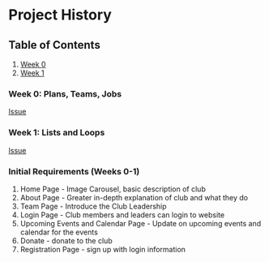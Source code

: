 # Project History

## Table of Contents
1. [Week 0](https://github.com/VidhiKulkarni/teamlace/edit/gh-pages/history.md#week-0-plans-teams-jobs)
2. [Week 1](https://github.com/VidhiKulkarni/teamlace/edit/gh-pages/history.md#week-1-lists-and-loops)

### Week 0: Plans, Teams, Jobs
[Issue](https://github.com/VidhiKulkarni/teamlace/issues/1)

### Week 1: Lists and Loops
[Issue](https://github.com/VidhiKulkarni/teamlace/issues/2)

### Initial Requirements (Weeks 0-1)
1.  Home Page - Image Carousel, basic description of club
2. About Page - Greater in-depth explanation of club and what they do
3. Team Page - Introduce the Club Leadership
4. Login Page - Club members and leaders can login to website
5. Upcoming Events and Calendar Page - Update on upcoming events and calendar for the events
6. Donate - donate to the club
7. Registration Page - sign up with login information
